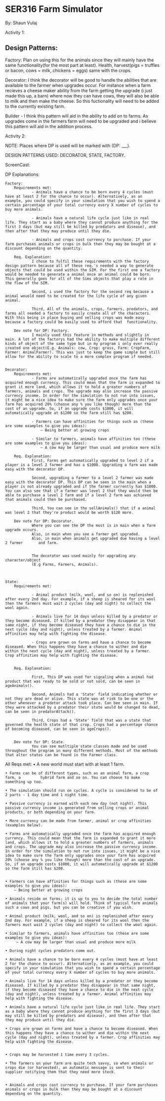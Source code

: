 # SER316 Farm Simulator
By: Shaun Vulaj


Activity 1:
## Design Patterns:
Factory: Plan on using this for the animals since they will mainly have the same functionality(for the most part at least). Health, harvest(pigs = truffles or bacon, cows = milk, chickens = eggs) same with the crops.

Decorator: I think the decorator will be good to handle the abilities that are available to the farmer when upgrades occur. For instance when a farm recieves a cheese maker ability from the farm getting the upgrade (i just made this up, a barn) where now they can have cows, they will also be able to milk and then make the cheese. So this fuctionality will need to be added to the currently existing farm.

Builder - I think this pattern will aid in the ability to add on to farms. As upgrades come in the farmers farm will need to be upgraded and i believe this pattern will aid in the addition process.


Activity 2:

NOTE: Places where DP is used will be marked with (DP: ___).

DESIGN PATTERNS USED: DECORATOR, STATE, FACTORY.


ScreenCast:

DP Explanations:

	Factory:
		Requirements met:
				- Animals have a chance to be born every 4 cycles (must have at least 2 for the chance to occur). Alternatively, as an example, you could specify in your simulation that you wish to spend a certain percentage of your total currency every X number of cycles to buy more animals.

				- Animals have a natural life cycle just like in real life. They start as a baby where they cannot produce anything for the first 3 days (but may still be killed by predators and disease), and then after that they may produce until they die.

				- Animals and crops cost currency to purchase. If your farm purchases animals or crops in bulk then they may be bought at a discount depending on the quantity.

		Req. Explanation: 
				I chose to fulfil these requirements with the factory design pattern because all of these req.'s needed a way to generate objects that could be used within the SIM. For the first one a factory would be needed to generate a animal once an animal could be born. This generally goes for all of the Sims objects that play a role in the flow of the SIM.

				Second, i used the factory for the second req because a animal wouold need to be created for the life cycle of any given animal.

				Third, All of the animals, crops, farmers, predators, and farms all needed a factory to easily create all of the characters. With this being in place buying and selling crops was made easy because a factory could be easily used to afford that  functionality.

		Dev note for DP: Factory.
				I mainly used this feature in methods and slightly in main. A lot of the factorys had the ability to make multiple different kinds of object of the same type but in my program i only ever really created one object(E.g. Animals: cow, Crop: grass, Farm: CropFarm, Farmer: AnimalFarmer). This was just to keep the game simple but still allow for the ability to scale to a more complex program if needed. 


	Decorator:
		Requirements met:
				- Farms are automatically upgraded once the farm has acquired enough currency. This could mean that the farm is expanded to grant it more land, which allows it to hold a greater numbers of farmers, animals and crops. The upgrade may also increase the passive currency income. In order for the simulation to not run into issues, it might be a nice idea to make sure the farm only upgrades once your farm has acquired 20% (choose any % you like though) more than the cost of an upgrade. So, if an upgrade costs $1000, it will automatically upgrade at $1200 so the farm still has $200.

				- Farmers can have affinities for things such as (these are some examples to give you ideas):
					– Being better at growing crops

				- Similar to farmers, animals have affinities too (these are some examples to give you ideas):
					– A cow may be larger than usual and produce more milk

		Req. Explanation:
				First, Farms get automatically upgraded to level 2 if a player is a level 2 farmer and has a $1000. Upgrading a farm was made easy with the decorator DP.

				Second, upgrading a farmer to a level 2 farmer was made easy with the decorator DP. This DP can be seen in the main when a player is not already upgraded and if the farmer currently has $1000. You can also see that if a farmer was level 2 that they would then be able to purchase a level 2 farm and if a level 2 farm was achieved that animals could then be purchased.

				Third, You can see in the sellAnimals() that if a animal was level 2 that they're product would be worth $120 more. 

		Dev note for DP: Decorator.
				Where you can see the DP the most is in main when a farm upgrade occurs. 
				Also, in main when you see a farmer get upgraded.
				Also, in main when animals get upgraded due having a level 2 farmer 	  and farm.


				The decorator was used mainly for upgrading any character/object 
				(E.g Farms, Farmers, Animals).



	State: 
		Requirements met:

				- Animal product (milk, wool, and so on) is replenished after every 2nd day. For example, if a sheep is sheared for its wool then the farmers must wait 2 cycles (day and night) to collect the wool again.

				- Animals live for 14 days unless killed by a predator or they become diseased. If killed by a predator they disappear in that same night, if they become diseased they have a chance to die in the next cycle (day and night), unless treated by a farmer. Animal affinities may help with fighting the disease.

				- Crops are grown on farms and have a chance to become diseased. When this happens they have a chance to wither and die within the next cycle (day and night), unless treated by a farmer. Crop affinities may help with fighting the disease.


		Req. Explanation:

				First, This DP was used for signaling when a animal had product that was ready to be sold or not sold, can be seen in ageAnimals().

				Second, Animals had a 'State' field indicating whether or not they are dead or alive. This state was at risk to be one or the other whenever a predetor attack took place. Can bee seen in main. If they were attacked by a predator their state would be changed to dead, can be seen in predatorAttack().

				Third, Crops had a 'State' field that was a state that governed the health state of that crop. Crops had a percentage chance of becoming diseased, can be seen in ageCrops().


		Dev note for DP: State.
				You can see mutltiple state classes made and be used throughout the program in many different methods. Most of the methods that alter states can be found in the Farmer class.



All Reqs met:
	• A new world must start with at least 1 farm.

	• Farms can be of different types, such as an animal farm, a crop farm, a 		  hybrid farm and so on. You can choose to make something up too.

	• The simulation should run on cycles. A cycle is considered to be of 2 parts - 1 day time and 1 night time.

	• Passive currency is earned with each new day (not night). This passive currency income is generated from selling crops or animal products, or both depending on your farm.

	• More currency can be made from farmer, animal or crop affinities (examples below).

	• Farms are automatically upgraded once the farm has acquired enough currency. This could mean that the farm is expanded to grant it more land, which allows it to hold a greater numbers of farmers, animals and crops. The upgrade may also increase the passive currency income. In order for the simulation to not run into issues, it might be a nice idea to make sure the farm only upgrades once your farm has acquired 20% (choose any % you like though) more than the cost of an upgrade. So, if an upgrade costs $1000, it will automatically upgrade at $1200 so the farm still has $200.


	• Farmers can have affinities for things such as (these are some examples to give you ideas):
		– Being better at growing crops

	• Animals reside on farms; it is up to you to decide the total number of animals that your farm(s) will hold. Think of typical farm animals such a cows and pigs, but you can be creative if you wish.

	• Animal product (milk, wool, and so on) is replenished after every 2nd day. For example, if a sheep is sheared for its wool then the farmers must wait 2 cycles (day and night) to collect the wool again.

	• Similar to farmers, animals have affinities too (these are some examples to give you ideas):
		 – A cow may be larger than usual and produce more milk

	• During night cycles predators come out.

	• Animals have a chance to be born every 4 cycles (must have at least 2 for the chance to occur). Alternatively, as an example, you could specify in your simulation that you wish to spend a certain percentage of your total currency every X number of cycles to buy more animals.

	• Animals live for 14 days unless killed by a predator or they become diseased. If killed by a predator they disappear in that same night, if they become diseased they have a chance to die in the next cycle (day and night), unless treated by a farmer. Animal affinities may help with fighting the disease.

	• Animals have a natural life cycle just like in real life. They start as a baby where they cannot produce anything for the first 3 days (but may still be killed by predators and disease), and then after that they may produce until they die.

	• Crops are grown on farms and have a chance to become diseased. When this happens they have a chance to wither and die within the next cycle (day and night), unless treated by a farmer. Crop affinities may help with fighting the disease.


	• Crops may be harvested 1 time every 3 cycles.

	• The farmers on your farm are quite tech savvy, so when animals or crops die (or harvested), an automatic message is sent to their supplier notifying them that they need more stock.


	• Animals and crops cost currency to purchase. If your farm purchases animals or crops in bulk then they may be bought at a discount depending on the quantity.














